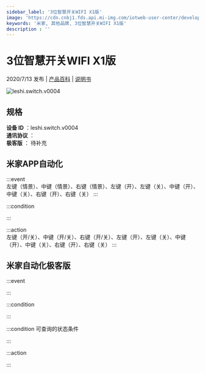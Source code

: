 ```yaml
---
sidebar_label: '3位智慧开关WIFI X1版'
image: 'https://cdn.cnbj1.fds.api.mi-img.com/iotweb-user-center/developer_1679047690824NYDh3Q48.png?GalaxyAccessKeyId=AKVGLQWBOVIRQ3XLEW&Expires=9223372036854775807&Signature=r9qYbBIK9UaqTxkU/Hb3Deqc06Q='
keywords: '米家, 其他品牌, 3位智慧开关WIFI X1版'
description : ''
---
```

# 3位智慧开关WIFI X1版

2020/7/13 发布 | [产品百科](https://home.mi.com/webapp/content/baike/product/index.html?model=leshi.switch.v0004/) | [说明书](https://home.mi.com/views/introduction.html?model=leshi.switch.v0004&region=cn)

![leshi.switch.v0004](https://cdn.cnbj1.fds.api.mi-img.com/iotweb-user-center/developer_1679047690824NYDh3Q48.png?GalaxyAccessKeyId=AKVGLQWBOVIRQ3XLEW&Expires=9223372036854775807&Signature=r9qYbBIK9UaqTxkU/Hb3Deqc06Q=)

## 规格  
> 
**设备 ID** ：leshi.switch.v0004  
**通讯协议** ：  
**极客版**  ： 待补充 


## 米家APP自动化  

:::event  
左键（情景）、中键（情景）、右键（情景）、左键（开）、左键（关）、中键（开）、中键（关）、右键（开）、右键（关）
:::

:::condition  

:::

:::action   
左键（开/关）、中键（开/关）、右键（开/关）、左键（开）、左键（关）、中键（开）、中键（关）、右键（开）、右键（关）
:::

## 米家自动化极客版  

:::event  

:::

:::condition  

:::

:::condition 可查询的状态条件  

:::

:::action  

:::

        
